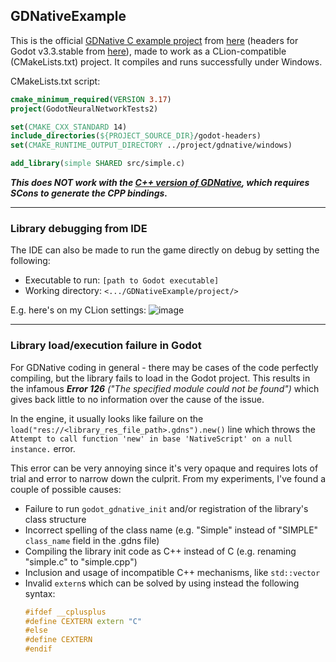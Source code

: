 ## GDNativeExample
This is the official [GDNative C example project](https://docs.godotengine.org/en/3.3/tutorials/plugins/gdnative/gdnative-c-example.html) from [here](https://github.com/godotengine/gdnative-demos/tree/master/c/simple) (headers for Godot v3.3.stable from [here](https://github.com/godotengine/godot-headers/tree/3.3)), made to work as a CLion-compatible (CMakeLists.txt) project. It compiles and runs successfully under Windows.

CMakeLists.txt script:
```CMake
cmake_minimum_required(VERSION 3.17)
project(GodotNeuralNetworkTests2)

set(CMAKE_CXX_STANDARD 14)
include_directories(${PROJECT_SOURCE_DIR}/godot-headers)
set(CMAKE_RUNTIME_OUTPUT_DIRECTORY ../project/gdnative/windows)

add_library(simple SHARED src/simple.c)
```

***This does NOT work with the [C++ version of GDNative](https://docs.godotengine.org/en/3.3/tutorials/plugins/gdnative/gdnative-cpp-example.html), which requires SCons to generate the CPP bindings.***

---

### Library debugging from IDE
The IDE can also be made to run the game directly on debug by setting the following:
- Executable to run: `[path to Godot executable]`
- Working directory: `<.../GDNativeExample/project/>`

E.g. here's on my CLion settings:
![image](https://user-images.githubusercontent.com/16541079/133392093-11092cb8-a6c3-4123-8d32-818b8cfc5be1.png)

---

### Library load/execution failure in Godot
For GDNative coding in general - there may be cases of the code perfectly compiling, but the library fails to load in the Godot project. This results in the infamous ***Error 126** ("The specified module could not be found")* which gives back little to no information over the cause of the issue.

In the engine, it usually looks like failure on the `load("res://<library_res_file_path>.gdns").new()` line which throws the `Attempt to call function 'new' in base 'NativeScript' on a null instance.` error.

This error can be very annoying since it's very opaque and requires lots of trial and error to narrow down the culprit. From my experiments, I've found a couple of possible causes:
- Failure to run `godot_gdnative_init` and/or registration of the library's class structure
- Incorrect spelling of the class name (e.g. "Simple" instead of "SIMPLE" `class_name` field in the .gdns file)
- Compiling the library init code as C++ instead of C (e.g. renaming "simple.c" to "simple.cpp")
- Inclusion and usage of incompatible C++ mechanisms, like `std::vector`
- Invalid `extern`s which can be solved by using instead the following syntax:
    ```c++
    #ifdef __cplusplus
    #define CEXTERN extern "C"
    #else
    #define CEXTERN
    #endif
    ```

